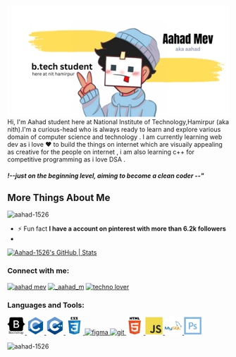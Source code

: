 ![logo](https://github.com/Aahad-1526/Aahad-1526/blob/main/Aahad%20Mev.png)
Hi, I'm Aahad student here at National Institute of Technology,Hamirpur (aka nith).I'm a curious-head who is always ready to learn and explore various domain of computer science and technology . I am currently learning web dev as i love ❤️ to build the things on internet which are visuaily appealing as creative for the people on internet , i am also learning c++ for competitive programming as i love DSA .
<h5>!--just on the beginning level, aiming to become a clean coder --"</h5>
<h2>More Things About Me </h2>


<p align="left"> <img src="https://komarev.com/ghpvc/?username=aahad-1526&label=Profile%20views&color=0e75b6&style=flat" alt="aahad-1526" /> </p>

- ⚡ Fun fact **I have a account on pinterest with more than 6.2k followers**
- 

[![Aahad-1526's GitHub | Stats](https://stats.quine.sh/Aahad-1526/github?theme=light)](https://quine.sh)

<h3 align="left">Connect with me:</h3>
<p align="left">
<a href="https://linkedin.com/in/aahad mev" target="blank"><img align="center" src="https://raw.githubusercontent.com/rahuldkjain/github-profile-readme-generator/master/src/images/icons/Social/linked-in-alt.svg" alt="aahad mev" height="30" width="40" /></a>
<a href="https://instagram.com/_aahad_m" target="blank"><img align="center" src="https://raw.githubusercontent.com/rahuldkjain/github-profile-readme-generator/master/src/images/icons/Social/instagram.svg" alt="_aahad_m" height="30" width="40" /></a>
<a href="https://www.youtube.com/c/techno lover" target="blank"><img align="center" src="https://raw.githubusercontent.com/rahuldkjain/github-profile-readme-generator/master/src/images/icons/Social/youtube.svg" alt="techno lover" height="30" width="40" /></a>
</p>

<h3 align="left">Languages and Tools:</h3>
<p align="left"> <a href="https://getbootstrap.com" target="_blank" rel="noreferrer"> <img src="https://raw.githubusercontent.com/devicons/devicon/master/icons/bootstrap/bootstrap-plain-wordmark.svg" alt="bootstrap" width="40" height="40"/> </a> <a href="https://www.cprogramming.com/" target="_blank" rel="noreferrer"> <img src="https://raw.githubusercontent.com/devicons/devicon/master/icons/c/c-original.svg" alt="c" width="40" height="40"/> </a> <a href="https://www.w3schools.com/cpp/" target="_blank" rel="noreferrer"> <img src="https://raw.githubusercontent.com/devicons/devicon/master/icons/cplusplus/cplusplus-original.svg" alt="cplusplus" width="40" height="40"/> </a> <a href="https://www.w3schools.com/css/" target="_blank" rel="noreferrer"> <img src="https://raw.githubusercontent.com/devicons/devicon/master/icons/css3/css3-original-wordmark.svg" alt="css3" width="40" height="40"/> </a> <a href="https://www.figma.com/" target="_blank" rel="noreferrer"> <img src="https://www.vectorlogo.zone/logos/figma/figma-icon.svg" alt="figma" width="40" height="40"/> </a> <a href="https://git-scm.com/" target="_blank" rel="noreferrer"> <img src="https://www.vectorlogo.zone/logos/git-scm/git-scm-icon.svg" alt="git" width="40" height="40"/> </a> <a href="https://www.w3.org/html/" target="_blank" rel="noreferrer"> <img src="https://raw.githubusercontent.com/devicons/devicon/master/icons/html5/html5-original-wordmark.svg" alt="html5" width="40" height="40"/> </a> <a href="https://developer.mozilla.org/en-US/docs/Web/JavaScript" target="_blank" rel="noreferrer"> <img src="https://raw.githubusercontent.com/devicons/devicon/master/icons/javascript/javascript-original.svg" alt="javascript" width="40" height="40"/> </a> <a href="https://www.mysql.com/" target="_blank" rel="noreferrer"> <img src="https://raw.githubusercontent.com/devicons/devicon/master/icons/mysql/mysql-original-wordmark.svg" alt="mysql" width="40" height="40"/> </a> <a href="https://www.photoshop.com/en" target="_blank" rel="noreferrer"> <img src="https://raw.githubusercontent.com/devicons/devicon/master/icons/photoshop/photoshop-line.svg" alt="photoshop" width="40" height="40"/> </a> </p>

<p><img align="center" src="https://github-readme-streak-stats.herokuapp.com/?user=aahad-1526&" alt="aahad-1526" /></p>





